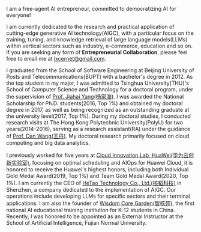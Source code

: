 I am a free-agent AI entrepreneur, committed to democratizing AI for everyone!

I am currently dedicated to the research and practical application of cutting-edge generative AI technology(AIGC), with a particular focus on the training, tuning, and knowledge retrieval of large language models(LLMs) within vertical sectors such as industry, e-commerce, education and so on. If you are seeking any form of **Entrepreneurial Collaboration**, please feel free to email me at [lxcernet@gmail.com](mailto:lxcernet@gmail.com).

I graduated from the School of Software Engineering at Beijing University of Posts and Telecommunications(BUPT) with a bachelor's degree in 2012. As the top student in my major, I was admitted to Tsinghua University(THU)'s School of Computer Science and Technology for a doctoral program, under the supervision of [Prof. Jiahai Yang(杨家海)](https://nmgroup.tsinghua.edu.cn/yjh/). I was awarded the National Scholarship for Ph.D. students(2016, Top 1%) and obtained my doctoral degree in 2017, as well as being recognized as an outstanding graduate at the university level(2017, Top 1%). During my doctoral studies, I conducted research visits at The Hong Kong Polytechnic University(PolyU) for two years(2014-2016), serving as a research assistant(RA) under the guidance of [Prof. Dan Wang(王丹)](https://www4.comp.polyu.edu.hk/~csdwang/). My doctoral research primarily focused on cloud computing and big data analytics.

I previously worked for five years at [Cloud Innovation Lab, HuaWei(华为云创新实验室)](https://www.huaweicloud.com/lab/home.html), focusing on optimal scheduling and AIOps for Huawei Cloud, it is honored to receive the Huawei's highest honors, including both Individual Gold Medal Award(2019, Top 1%) and Team Gold Medal Award(2020, Top 1%). I am currently the CEO of [HeTao Technology Co., Ltd.(核韬科技)](https://www.corecog.cn/) in Shenzhen, a company dedicated to the implementation of AIGC. Our operations include developing LLMs for specific sectors and their terminal applications. I am also the founder of [Wisdom Core Garden(智核苑)](https://www.aileader.cn/), the first national AI educational training institution for K-12 students in China. Recently, I was honored to be appointed as an External Instructor at the School of Artificial Intelligence, Fujian Normal University.